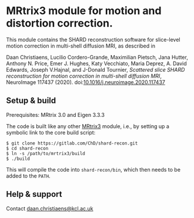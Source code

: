 # MRtrix3 module for motion and distortion correction.

This module contains the SHARD reconstruction software for slice-level motion 
correction in multi-shell diffusion MRI, as described in

Daan Christiaens, Lucilio Cordero-Grande, Maximilian Pietsch, Jana Hutter, Anthony N. Price, Emer J. Hughes, Katy Vecchiato, Maria Deprez, A. David Edwards, Joseph V.Hajnal, and J-Donald Tournier, *Scattered slice SHARD reconstruction for motion correction in multi-shell diffusion MRI*, NeuroImage 117437 (2020). doi:[10.1016/j.neuroimage.2020.117437](https://doi.org/10.1016/j.neuroimage.2020.117437)


## Setup & build

Prerequisites: MRtrix 3.0 and Eigen 3.3.3 

The code is built like any other [MRtrix3](https://github.com/MRtrix3/mrtrix3) 
module, i.e., by setting up a symbolic link to the core build script:

```
$ git clone https://gitlab.com/ChD/shard-recon.git
$ cd shard-recon
$ ln -s /path/to/mrtrix3/build
$ ./build
```

This will compile the code into `shard-recon/bin`, which then needs to be added 
to the `PATH`.


## Help & support

Contact daan.christiaens@kcl.ac.uk


